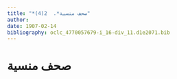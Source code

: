 ```yaml
---
title: "*صحف منسية*.  2(4)"
author: 
date: 1907-02-14
bibliography: oclc_4770057679-i_16-div_11.d1e2071.bib
---
```




#  صحف منسية 


